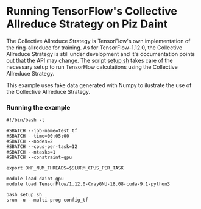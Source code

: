 # Running TensorFlow's Collective Allreduce Strategy on Piz Daint

The Collective Allreduce Strategy is TensorFlow's own implementation of the ring-allreduce for training.
As for TensorFlow-1.12.0, the Collective Allreduce Strategy is still under development and it's documentation
points out that the API may change. The script [setup.sh](setup.sh) takes care of the necessary setup to run
TensorFlow calculations using the Collective Allreduce Strategy.

This example uses fake data generated with Numpy to ilustrate the use of the Collective Allreduce Strategy.

### Running the example
```
#!/bin/bash -l

#SBATCH --job-name=test_tf
#SBATCH --time=00:05:00
#SBATCH --nodes=2
#SBATCH --cpus-per-task=12
#SBATCH --ntasks=1
#SBATCH --constraint=gpu

export OMP_NUM_THREADS=$SLURM_CPUS_PER_TASK

module load daint-gpu
module load TensorFlow/1.12.0-CrayGNU-18.08-cuda-9.1-python3

bash setup.sh
srun -u --multi-prog config_tf
```